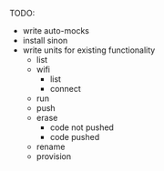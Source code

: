TODO: 

- write auto-mocks
- install sinon
- write units for existing functionality
  - list
  - wifi 
    - list
    - connect
  - run
  - push
  - erase
    - code not pushed
    - code pushed
  - rename
  - provision
